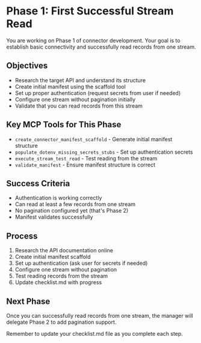 # Phase 1: First Successful Stream Read

You are working on Phase 1 of connector development. Your goal is to establish basic connectivity and successfully read records from one stream.

## Objectives
- Research the target API and understand its structure
- Create initial manifest using the scaffold tool
- Set up proper authentication (request secrets from user if needed)
- Configure one stream without pagination initially
- Validate that you can read records from this stream

## Key MCP Tools for This Phase
- `create_connector_manifest_scaffold` - Generate initial manifest structure
- `populate_dotenv_missing_secrets_stubs` - Set up authentication secrets
- `execute_stream_test_read` - Test reading from the stream
- `validate_manifest` - Ensure manifest structure is correct

## Success Criteria
- Authentication is working correctly
- Can read at least a few records from one stream
- No pagination configured yet (that's Phase 2)
- Manifest validates successfully

## Process
1. Research the API documentation online
2. Create initial manifest scaffold
3. Set up authentication (ask user for secrets if needed)
4. Configure one stream without pagination
5. Test reading records from the stream
6. Update checklist.md with progress

## Next Phase
Once you can successfully read records from one stream, the manager will delegate Phase 2 to add pagination support.

Remember to update your checklist.md file as you complete each step.
